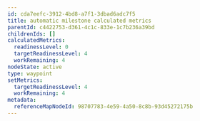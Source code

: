 ```yaml
---
id: cda7eefc-3912-4bd8-a7f1-3dbad6adc7f5
title: automatic milestone calculated metrics
parentId: c4422753-d361-4c1c-833e-1c7b236a39bd
childrenIds: []
calculatedMetrics:
  readinessLevel: 0
  targetReadinessLevel: 4
  workRemaining: 4
nodeState: active
type: waypoint
setMetrics:
  targetReadinessLevel: 4
  workRemaining: 4
metadata:
  referenceMapNodeId: 98707783-4e59-4a50-8c8b-93d45272175b
---
```


